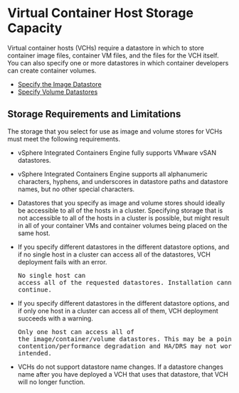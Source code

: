 # Virtual Container Host Storage Capacity #

Virtual container hosts (VCHs) require a datastore in which to store container image files, container VM files, and the files for the VCH itself. You can also specify one or more datastores in which container developers can create container volumes. 

- [Specify the Image Datastore](image_store.md)
- [Specify Volume Datastores](volume_stores.md)

## Storage Requirements and Limitations

The storage that you select for use as image and volume stores for VCHs must meet the following requirements.

- vSphere Integrated Containers Engine fully supports VMware vSAN datastores. 
- vSphere Integrated Containers Engine supports all alphanumeric characters, hyphens, and underscores in datastore paths and datastore names, but no other special characters.
- Datastores that you specify as image and volume stores should ideally be accessible to all of the hosts in a cluster. Specifying storage that is not accessible to all of the hosts in a cluster is possible, but might result in all of your container VMs and container volumes being placed on the same host.

 - If you specify different datastores in the different datastore options, and if no single host in a cluster can access all of the datastores, VCH deployment fails with an error.<pre>No single host can access all of the requested datastores. 
  Installation cannot continue.</pre>
 - If you specify different datastores in the different datastore options, and if only one host in a cluster can access all of them, VCH deployment succeeds with a warning.<pre>Only one host can access all of the image/container/volume datastores. This may be a point of contention/performance degradation and HA/DRS may not work as intended.</pre>
- VCHs do not support datastore name changes. If a datastore changes name after you have deployed a VCH that uses that datastore, that VCH will no longer function.